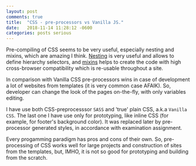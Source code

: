 ```yaml
---
layout: post
comments: true
title:  "CSS - pre-processors vs Vanilla JS."
date:   2018-11-14 11:28:12 -0600
categories: posts serious
---
```

Pre-compiling of CSS seems to be very useful, especially nesting and mixins, which are amazing I think. 
[Nesting][nesting-info] is very useful and allows to define hierarchy selectors, and [mixins][mixins-info] helps to create the code with high cross-browser compatibility which is re-usable throughout a site. 

In comparison with Vanilla CSS pre-processors wins in case of development a lot of websites from 
templates (it is very common case AFAIK). So, developer can change the look of the pages on-the-fly,
with only variables editing.

I have use both CSS-preprocesssor `SASS` and 'true' plain CSS, a.k.a `Vanilla CSS`. 
The last one I have use only for prototyping, like inline CSS (for example, for footer's background color).
It was replaced later by pre-processor generated styles, in accordance with examination assignment.

Every progamming paradigm has pros and cons of their own. So, pre-processing of CSS works well for large projects
and construction of sites from the templates, but, IMHO, it is not so good for prototyping and building from the scratch.

[nesting-info]: https://www.sitepoint.com/sass-basics-nesting/
[mixins-info]: https://scotch.io/tutorials/how-to-use-sass-mixins
